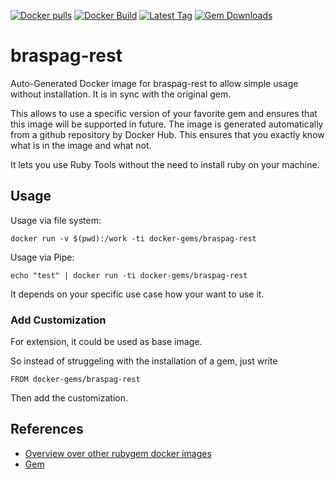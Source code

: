 [![Docker pulls](https://img.shields.io/docker/pulls/rubygem/braspag-rest.svg)](https://hub.docker.com/r/rubygem/braspag-rest/)
[![Docker Build](https://img.shields.io/docker/automated/rubygem/braspag-rest.svg)](https://hub.docker.com/r/rubygem/braspag-rest/)
[![Latest Tag](https://img.shields.io/github/tag/docker-rubygem/braspag-rest.svg)](https://hub.docker.com/r/rubygem/braspag-rest/)
[![Gem Downloads](https://img.shields.io/gem/dt/braspag-rest.svg)](https://rubygems.org/gems/braspag-rest/)
# braspag-rest

Auto-Generated Docker image for braspag-rest to allow simple usage without installation.
It is in sync with the original gem.

This allows to use a specific version of your favorite gem and ensures that this image will be supported in future.
The image is generated automatically from a github repository by Docker Hub.
This ensures that you exactly know what is in the image and what not.

It lets you use Ruby Tools without the need to install ruby on your machine.

## Usage

Usage via file system:

`docker run -v $(pwd):/work -ti docker-gems/braspag-rest`

Usage via Pipe:

`echo "test" | docker run -ti docker-gems/braspag-rest`

It depends on your specific use case how your want to use it.

### Add Customization

For extension, it could be used as base image.

So instead of struggeling with the installation of a gem, just write

`FROM docker-gems/braspag-rest`

Then add the customization.

## References

 - [Overview over other rubygem docker images](https://github.com/thinkbot/docker-rubygem)
 - [Gem](https://rubygems.org/gems/braspag-rest/)
